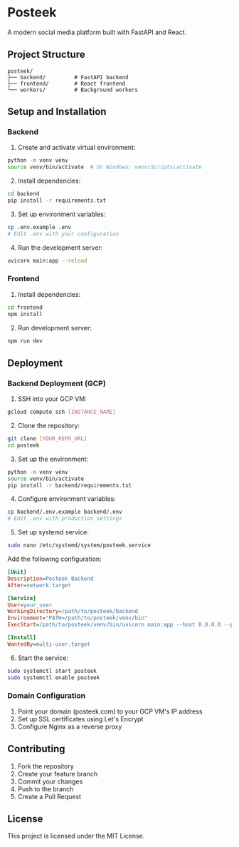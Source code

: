 # Posteek

A modern social media platform built with FastAPI and React.

## Project Structure

```
posteek/
├── backend/         # FastAPI backend
├── frontend/        # React frontend
└── workers/         # Background workers
```

## Setup and Installation

### Backend

1. Create and activate virtual environment:
```bash
python -m venv venv
source venv/bin/activate  # On Windows: venv\Scripts\activate
```

2. Install dependencies:
```bash
cd backend
pip install -r requirements.txt
```

3. Set up environment variables:
```bash
cp .env.example .env
# Edit .env with your configuration
```

4. Run the development server:
```bash
uvicorn main:app --reload
```

### Frontend

1. Install dependencies:
```bash
cd frontend
npm install
```

2. Run development server:
```bash
npm run dev
```

## Deployment

### Backend Deployment (GCP)

1. SSH into your GCP VM:
```bash
gcloud compute ssh [INSTANCE_NAME]
```

2. Clone the repository:
```bash
git clone [YOUR_REPO_URL]
cd posteek
```

3. Set up the environment:
```bash
python -m venv venv
source venv/bin/activate
pip install -r backend/requirements.txt
```

4. Configure environment variables:
```bash
cp backend/.env.example backend/.env
# Edit .env with production settings
```

5. Set up systemd service:
```bash
sudo nano /etc/systemd/system/posteek.service
```

Add the following configuration:
```ini
[Unit]
Description=Posteek Backend
After=network.target

[Service]
User=your_user
WorkingDirectory=/path/to/posteek/backend
Environment="PATH=/path/to/posteek/venv/bin"
ExecStart=/path/to/posteek/venv/bin/uvicorn main:app --host 0.0.0.0 --port 8000

[Install]
WantedBy=multi-user.target
```

6. Start the service:
```bash
sudo systemctl start posteek
sudo systemctl enable posteek
```

### Domain Configuration

1. Point your domain (posteek.com) to your GCP VM's IP address
2. Set up SSL certificates using Let's Encrypt
3. Configure Nginx as a reverse proxy

## Contributing

1. Fork the repository
2. Create your feature branch
3. Commit your changes
4. Push to the branch
5. Create a Pull Request

## License

This project is licensed under the MIT License. 